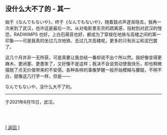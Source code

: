 ## 没什么大不了的 - 其一

始于《なんでもないや》，终于《なんでもないや》，随着鼓点声逐渐隐去，我再一次来到了武汉，也许这是最后一次。从对电影里东京的疏离感，投射到对武汉的惶恐，RADWIMPS 也好，上白石萌音也好，都成为了穿梭在地铁与高楼之间的第一印象——可是我真的坐过几次地铁、去过几次高楼呢，更多的只有灰尘和泥巴罢了。

这几个月并非一无所获，可是真要让我总结一番却说不出个所以然。我好像变得更麻木、更闭塞、更愚笨了，又好像不是这样；我决不会说劳动使我快乐，却也稍微摆脱了点无价值带来的不安感。各种各样的事像梦醒一般开始模糊与朦胧，不明不白，就像这几行字一样，但是——

なんでもないや，没什么大不了的。

------

于2021年6月15日，武汉。

<br>

<br>

[[ 返回 ]](../navigation.md)
